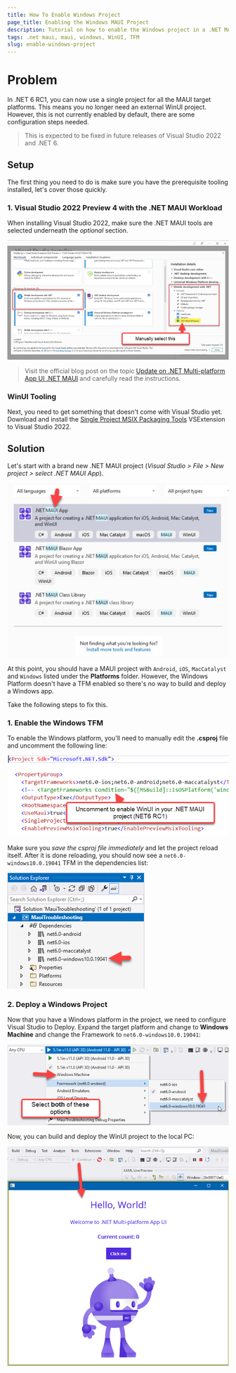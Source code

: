 ```yaml
---
title: How To Enable Windows Project
page_title: Enabling the Windows MAUI Project
description: Tutorial on how to enable the Windows project in a .NET MAUI project.
tags: .net maui, maui, windows, WinUI, TFM
slug: enable-windows-project
---
```


# Problem

In .NET 6 RC1, you can now use a single project for all the MAUI target platforms. This means you no longer need an external WinUI project.  However, this is not currently enabled by default, there are some configuration steps needed. 

> This is expected to be fixed in future releases of Visual Studio 2022 and .NET 6.

## Setup

The first thing you need to do is make sure you have the prerequisite tooling installed, let's cover those quickly.

### 1. Visual Studio 2022 Preview 4 with the .NET MAUI Workload

When installing Visual Studio 2022, make sure the .NET MAUI tools are selected underneath the *optional* section.

![](../images/troubleshooting/vs2022-preview4-maui-installer.png)

> Visit the official blog post on the topic [Update on .NET Multi-platform App UI .NET MAUI](https://devblogs.microsoft.com/dotnet/update-on-dotnet-maui/) and carefully read the instructions.

### WinUI Tooling

Next, you need to get something that doesn't come with Visual Studio yet. Download and install the [Single Project MSIX Packaging Tools](https://marketplace.visualstudio.com/items?itemName=ProjectReunion.MicrosoftSingleProjectMSIXPackagingToolsDev17) VSExtension to Visual Studio 2022.

## Solution

Let's start with a brand new .NET MAUI project (*Visual Studio > File > New project > select .NET MAUI App*).

![](../images/troubleshooting/maui-project-template.png)

At this point, you should have a MAUI project with `Android`, `iOS`, `MacCatalyst` and `Windows` listed under the **Platforms** folder. However, the Windows Platform doesn't have a TFM enabled so there's no way to build and deploy a Windows app.

Take the following steps to fix this.

### 1. Enable the Windows TFM

To enable the Windows platform, you'll need to manually edit the **.csproj** file and uncomment the following line:

![](../images/troubleshooting/windows-tfm-in-csproj.png)

Make sure you *save the csproj file immediately* and let the project reload itself. After it is done reloading, you should now see a `net6.0-windows10.0.19041` TFM in the dependencies list:

![](../images/troubleshooting/windows-tfm-in-solution-explorer.png)

### 2. Deploy a Windows Project

Now that you have a Windows platform in the project, we need to configure Visual Studio to Deploy. Expand the target platform and change to **Windows Machine** and change the Framework to `net6.0-windows10.0.19041`:

![](../images/troubleshooting/selecting-windows-tfm-target.png)

Now, you can build and deploy the WinUI project to the local PC:

![](../images/troubleshooting/windows-deployed.png)




